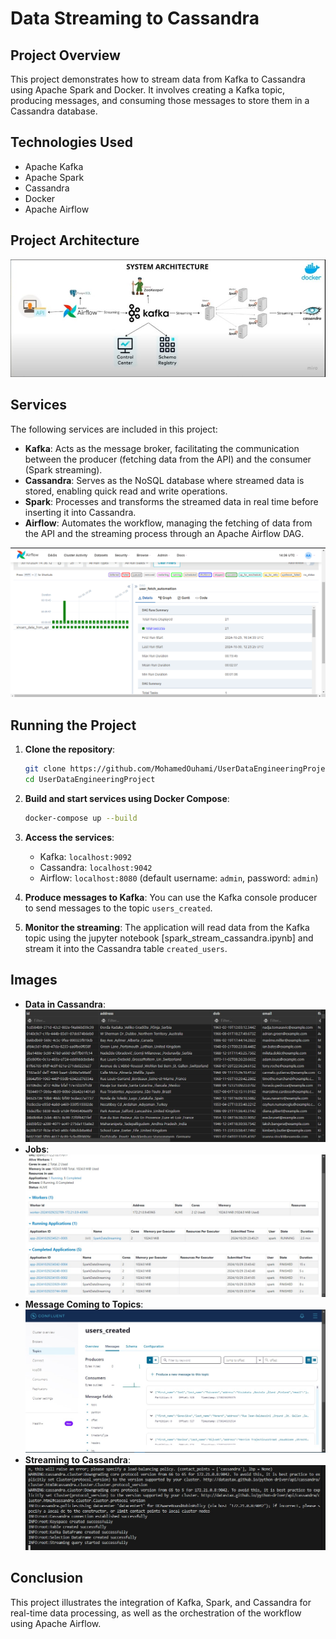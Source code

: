 
# Data Streaming to Cassandra

## Project Overview
This project demonstrates how to stream data from Kafka to Cassandra using Apache Spark and Docker. It involves creating a Kafka topic, producing messages, and consuming those messages to store them in a Cassandra database.

## Technologies Used
- Apache Kafka
- Apache Spark
- Cassandra
- Docker
- Apache Airflow

## Project Architecture
![Project Architecture](images/project_architecture.jpg)

## Services
The following services are included in this project:
- **Kafka**: Acts as the message broker, facilitating the communication between the producer (fetching data from the API) and the consumer (Spark streaming).
- **Cassandra**: Serves as the NoSQL database where streamed data is stored, enabling quick read and write operations.
- **Spark**: Processes and transforms the streamed data in real time before inserting it into Cassandra.
- **Airflow**: Automates the workflow, managing the fetching of data from the API and the streaming process through an Apache Airflow DAG.

![Apache Airflow DAG](images/airflow.png)

## Running the Project
1. **Clone the repository**:
    ```bash
    git clone https://github.com/MohamedOuhami/UserDataEngineeringProject
    cd UserDataEngineeringProject
    ```

2. **Build and start services using Docker Compose**:
    ```bash
    docker-compose up --build
    ```

3. **Access the services**:
    - Kafka: `localhost:9092`
    - Cassandra: `localhost:9042`
    - Airflow: `localhost:8080` (default username: `admin`, password: `admin`)

4. **Produce messages to Kafka**:
   You can use the Kafka console producer to send messages to the topic `users_created`.

5. **Monitor the streaming**:
   The application will read data from the Kafka topic using the jupyter notebook [spark_stream_cassandra.ipynb] and stream it into the Cassandra table `created_users`.

## Images
- **Data in Cassandra**: ![Data in Cassandra](images/data_in_cassandra.jpg)
- **Jobs**: ![Jobs](images/jobs.jpg)
- **Message Coming to Topics**: ![Message Coming to Topics](images/message_coming_to_topics.jpg)
- **Streaming to Cassandra**: ![Streaming to Cassandra](images/streaming_to_cassandra.jpg)

## Conclusion
This project illustrates the integration of Kafka, Spark, and Cassandra for real-time data processing, as well as the orchestration of the workflow using Apache Airflow.
